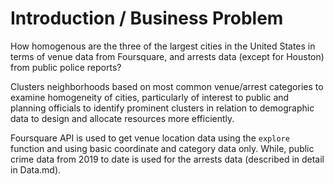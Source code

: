 # Introduction / Business Problem
How homogenous are the three of the largest cities in the United States in terms of venue data from Foursquare, and arrests data (except for Houston) from public police reports?

Clusters neighborhoods based on most common venue/arrest categories to examine homogeneity of cities, particularly of interest to public and planning officials to identify prominent clusters in relation to demographic data to design and allocate resources more efficiently. 

Foursquare API is used to get venue location data using the `explore` function and using basic coordinate and category data only. While, public crime data from 2019 to date is used for the arrests data (described in detail in Data.md).
